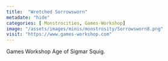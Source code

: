 ```yaml
---
title:  "Wretched Sorrowsworn"
metadate: "hide"
categories: [ Monstrocities, Games-Workshop]
image: "/assets/images/minis/monstrosity/Sorrowsworn8.png"
visit: "https://www.games-workshop.com"
---
```

Games Workshop Age of Sigmar Squig.